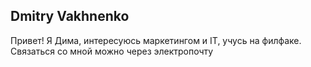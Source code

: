 ## Dmitry Vakhnenko

Привет! Я Дима, интересуюсь маркетингом и IT, учусь на филфаке. Связаться со мной можно через электропочту
